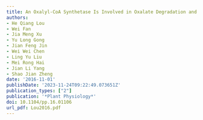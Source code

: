 ```yaml
---
title: An Oxalyl-CoA Synthetase Is Involved in Oxalate Degradation and Aluminum Tolerance
authors:
- He Qiang Lou
- Wei Fan
- Jia Meng Xu
- Yu Long Gong
- Jian Feng Jin
- Wei Wei Chen
- Ling Yu Liu
- Mei Rong Hai
- Jian Li Yang
- Shao Jian Zheng
date: '2016-11-01'
publishDate: '2023-11-24T09:22:49.073651Z'
publication_types: ["2"]
publication: '*Plant Physiology*'
doi: 10.1104/pp.16.01106
url_pdf: Lou2016.pdf
---
```

